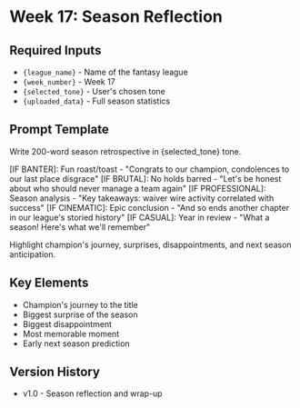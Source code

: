 # Week 17: Season Reflection

## Required Inputs
- `{league_name}` - Name of the fantasy league
- `{week_number}` - Week 17
- `{selected_tone}` - User's chosen tone
- `{uploaded_data}` - Full season statistics

## Prompt Template

Write 200-word season retrospective in {selected_tone} tone.

[IF BANTER]: Fun roast/toast - "Congrats to our champion, condolences to our last place disgrace"
[IF BRUTAL]: No holds barred - "Let's be honest about who should never manage a team again"
[IF PROFESSIONAL]: Season analysis - "Key takeaways: waiver wire activity correlated with success"
[IF CINEMATIC]: Epic conclusion - "And so ends another chapter in our league's storied history"
[IF CASUAL]: Year in review - "What a season! Here's what we'll remember"

Highlight champion's journey, surprises, disappointments, and next season anticipation.

## Key Elements
- Champion's journey to the title
- Biggest surprise of the season
- Biggest disappointment
- Most memorable moment
- Early next season prediction

## Version History
- v1.0 - Season reflection and wrap-up
